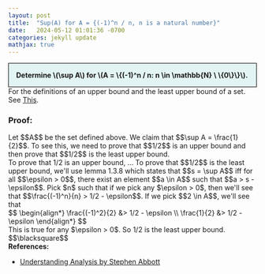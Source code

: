 ```yaml
---
layout: post
title:  "Sup(A) for A = {(-1)^n / n, n is a natural number}"
date:   2024-05-12 01:01:36 -0700
categories: jekyll update
mathjax: true
---
```

<div style="background-color: #E3F4F4; padding: 15px 15px 15px 15px; border:1px solid black;">
  <b>Determine \(\sup A\) for \(A = \{(-1)^n / n: n \in \mathbb{N} \ \{0\}\}\).</b>
</div>
For the definitions of an upper bound and the least upper bound of a set. See <a href="https://strncat.github.io/jekyll/update/2024/05/03/analysis-set-bounded.html">This</a>.
<br>
<h3>Proof:</h3>
Let $$A$$ be the set defined above. We claim that $$\sup A = \frac{1}{2}$$. To see this, we need to prove that $$1/2$$ is an upper bound and then prove that $$1/2$$ is the least upper bound.
<br>
To prove that 1/2 is an upper bound, ...
To prove that $$1/2$$ is the least upper bound, we'll use lemma 1.3.8 which states that $$s = \sup A$$ iff for all $$\epsilon > 0$$, there exist an element $$a \in A$$ such that $$a > s - \epsilon$$. 
Pick $n$ such that if we pick any $\epsilon > 0$, then we'll see that $$\frac{(-1)^n}{n} > 1/2 - \epsilon$$. If we pick $$2 \in A$$, we'll see that
<div>
$$
\begin{align*}
\frac{(-1)^2}{2} &> 1/2 - \epsilon \\
\frac{1}{2} &> 1/2 - \epsilon
\end{align*}
$$
</div>
This is true for any $\epsilon > 0$. So 1/2 is the least upper bound.
$$\blacksquare$$
<br>
<!------------------------------------------------------------------------------------>
<b>References:</b>
<ul>
<li><a href="https://www.amazon.com/Understanding-Analysis-Undergraduate-Texts-Mathematics/dp/1493927116">Understanding Analysis by Stephen Abbott</a></li>
</ul>